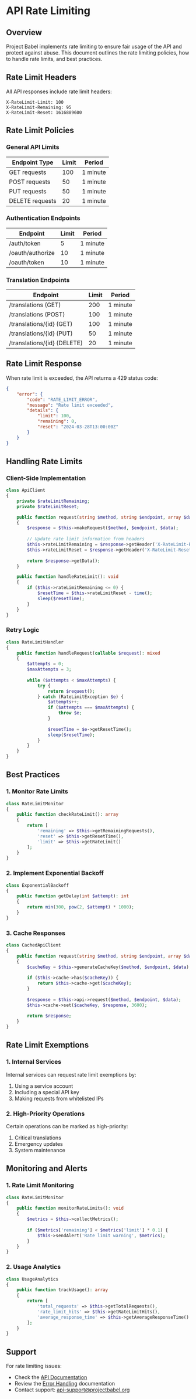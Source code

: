 # API Rate Limiting

## Overview

Project Babel implements rate limiting to ensure fair usage of the API and protect against abuse. This document outlines the rate limiting policies, how to handle rate limits, and best practices.

## Rate Limit Headers

All API responses include rate limit headers:

```http
X-RateLimit-Limit: 100
X-RateLimit-Remaining: 95
X-RateLimit-Reset: 1616889600
```

## Rate Limit Policies

### General API Limits

| Endpoint Type | Limit | Period |
|--------------|-------|---------|
| GET requests | 100 | 1 minute |
| POST requests | 50 | 1 minute |
| PUT requests | 50 | 1 minute |
| DELETE requests | 20 | 1 minute |

### Authentication Endpoints

| Endpoint | Limit | Period |
|----------|-------|---------|
| /auth/token | 5 | 1 minute |
| /oauth/authorize | 10 | 1 minute |
| /oauth/token | 10 | 1 minute |

### Translation Endpoints

| Endpoint | Limit | Period |
|----------|-------|---------|
| /translations (GET) | 200 | 1 minute |
| /translations (POST) | 100 | 1 minute |
| /translations/{id} (GET) | 100 | 1 minute |
| /translations/{id} (PUT) | 50 | 1 minute |
| /translations/{id} (DELETE) | 20 | 1 minute |

## Rate Limit Response

When rate limit is exceeded, the API returns a 429 status code:

```json
{
    "error": {
        "code": "RATE_LIMIT_ERROR",
        "message": "Rate limit exceeded",
        "details": {
            "limit": 100,
            "remaining": 0,
            "reset": "2024-03-28T13:00:00Z"
        }
    }
}
```

## Handling Rate Limits

### Client-Side Implementation

```php
class ApiClient
{
    private $rateLimitRemaining;
    private $rateLimitReset;

    public function request(string $method, string $endpoint, array $data = []): array
    {
        $response = $this->makeRequest($method, $endpoint, $data);
        
        // Update rate limit information from headers
        $this->rateLimitRemaining = $response->getHeader('X-RateLimit-Remaining');
        $this->rateLimitReset = $response->getHeader('X-RateLimit-Reset');
        
        return $response->getData();
    }

    public function handleRateLimit(): void
    {
        if ($this->rateLimitRemaining <= 0) {
            $resetTime = $this->rateLimitReset - time();
            sleep($resetTime);
        }
    }
}
```

### Retry Logic

```php
class RateLimitHandler
{
    public function handleRequest(callable $request): mixed
    {
        $attempts = 0;
        $maxAttempts = 3;
        
        while ($attempts < $maxAttempts) {
            try {
                return $request();
            } catch (RateLimitException $e) {
                $attempts++;
                if ($attempts === $maxAttempts) {
                    throw $e;
                }
                
                $resetTime = $e->getResetTime();
                sleep($resetTime);
            }
        }
    }
}
```

## Best Practices

### 1. Monitor Rate Limits

```php
class RateLimitMonitor
{
    public function checkRateLimit(): array
    {
        return [
            'remaining' => $this->getRemainingRequests(),
            'reset' => $this->getResetTime(),
            'limit' => $this->getRateLimit()
        ];
    }
}
```

### 2. Implement Exponential Backoff

```php
class ExponentialBackoff
{
    public function getDelay(int $attempt): int
    {
        return min(300, pow(2, $attempt) * 1000);
    }
}
```

### 3. Cache Responses

```php
class CachedApiClient
{
    public function request(string $method, string $endpoint, array $data = []): array
    {
        $cacheKey = $this->generateCacheKey($method, $endpoint, $data);
        
        if ($this->cache->has($cacheKey)) {
            return $this->cache->get($cacheKey);
        }
        
        $response = $this->api->request($method, $endpoint, $data);
        $this->cache->set($cacheKey, $response, 3600);
        
        return $response;
    }
}
```

## Rate Limit Exemptions

### 1. Internal Services

Internal services can request rate limit exemptions by:
1. Using a service account
2. Including a special API key
3. Making requests from whitelisted IPs

### 2. High-Priority Operations

Certain operations can be marked as high-priority:
1. Critical translations
2. Emergency updates
3. System maintenance

## Monitoring and Alerts

### 1. Rate Limit Monitoring

```php
class RateLimitMonitor
{
    public function monitorRateLimits(): void
    {
        $metrics = $this->collectMetrics();
        
        if ($metrics['remaining'] < $metrics['limit'] * 0.1) {
            $this->sendAlert('Rate limit warning', $metrics);
        }
    }
}
```

### 2. Usage Analytics

```php
class UsageAnalytics
{
    public function trackUsage(): array
    {
        return [
            'total_requests' => $this->getTotalRequests(),
            'rate_limit_hits' => $this->getRateLimitHits(),
            'average_response_time' => $this->getAverageResponseTime()
        ];
    }
}
```

## Support

For rate limiting issues:
- Check the [API Documentation](README.md)
- Review the [Error Handling](ERROR_HANDLING.md) documentation
- Contact support: api-support@projectbabel.org 